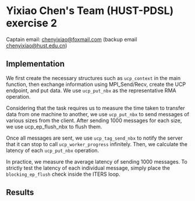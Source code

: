 # Yixiao Chen's Team (HUST-PDSL) exercise 2

Captain email: chenyixiao@foxmail.com (backup email chenyixiao@hust.edu.cn)

## Implementation

We first create the necessary structures such as `ucp_context` in the main function, then exchange information using MPI_Send/Recv, create the UCP endpoint, and put data. We use `ucp_put_nbx` as the representative RMA operation.

Considering that the task requires us to measure the time taken to transfer data from one machine to another, we use `ucp_put_nbx` to send messages of various sizes from the client. After sending 1000 messages for each size, we use ucp_ep_flush_nbx to flush them.

Once all messages are sent, we use `ucp_tag_send_nbx` to notify the server that it can stop to call `ucp_worker_progress` infinitely. Then, we calculate the latency of each `ucp_put_nbx` operation.

In practice, we measure the average latency of sending 1000 messages. To strictly test the latency of each individual message, simply place the `blocking_ep_flush` check inside the ITERS loop.

## Results
